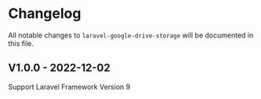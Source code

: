 # Changelog

All notable changes to `laravel-google-drive-storage` will be documented in this file.

## V1.0.0 - 2022-12-02

Support Laravel Framework Version 9
